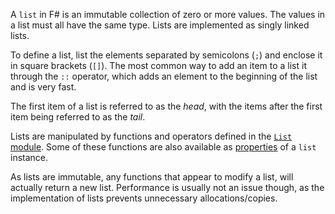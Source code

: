 A `list` in F# is an immutable collection of zero or more values. The values in a list must all have the same type. Lists are implemented as singly linked lists.

To define a list, list the elements separated by semicolons (`;`) and enclose it in square brackets (`[]`). The most common way to add an item to a list it through the `::` operator, which adds an element to the beginning of the list and is very fast.

The first item of a list is referred to as the _head_, with the items after the first item being referred to as the _tail_.

Lists are manipulated by functions and operators defined in the [`List` module][module]. Some of these functions are also available as [properties][properties] of a `list` instance.

As lists are immutable, any functions that appear to modify a list, will actually return a new list. Performance is usually not an issue though, as the implementation of lists prevents unnecessary allocations/copies.

[module]: https://msdn.microsoft.com/visualfsharpdocs/conceptual/collections.list-module-%5Bfsharp%5D?f=255&MSPPError=-2147217396
[properties]: https://docs.microsoft.com/en-us/dotnet/fsharp/language-reference/lists#properties

